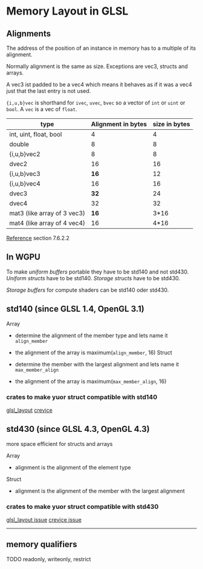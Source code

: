 # Memory Layout in GLSL

## Alignments

The address of the position of an instance in memory has to a multiple of its alignment.

Normally alignment is the same as size. Exceptions are vec3, structs and arrays.

A vec3 ist padded to be a vec4 which means it behaves as if it was a vec4 just that the last entry is not used.

`{i,u,b}vec` is shorthand for `ivec`, `uvec`, `bvec` so a vector of `int` or `uint` or `bool`. A `vec` is a vec of `float`.

| type                        | Alignment in bytes | size in bytes |
| --------------------------- | ------------------ | ------------- |
| int, uint, float, bool      | 4                  | 4             |
| double                      | 8                  | 8             |
| {i,u,b}vec2                 | 8                  | 8             |
| dvec2                       | 16                 | 16            |
| {i,u,b}vec3                 | **16**             | 12            |
| {i,u,b}vec4                 | 16                 | 16            |
| dvec3                       | **32**             | 24            |
| dvec4                       | 32                 | 32            |
| mat3 (like array of 3 vec3) | **16**             | 3*16          |
| mat4 (like array of 4 vec4) | 16                 | 4*16          |

[Reference](https://www.khronos.org/registry/OpenGL/specs/gl/glspec45.core.pdf#page=159) section 7.6.2.2

## In WGPU

To make *uniform buffers* portable they have to be std140 and not std430.
*Uniform structs* have to be std140.
*Storage structs* have to be std430.

*Storage buffers* for compute shaders can be std140 oder std430.

## std140 (since GLSL 1.4, OpenGL 3.1)

Array

- determine the alignment of the member type and lets name it `align_member`
- the alignment of the array is maximum(`align_member`, 16)
Struct

- determine the member with the largest alignment and lets name it `max_member_align`
- the alignment of the array is maximum(`max_member_align`, 16)

### crates to make yuor struct compatible with std140

[glsl_layout](https://github.com/rustgd/glsl-layout)
[crevice](https://github.com/LPGhatguy/crevice)

## std430 (since GLSL 4.3, OpenGL 4.3)

more space efficient for structs and arrays

Array

- alignment is the alignment of the element type

Struct

- alignment is the alignment of the member with the largest alignment

### crates to make yuor struct compatible with std430

[glsl_layout issue](https://github.com/rustgd/glsl-layout/issues/9)
[crevice issue](https://github.com/LPGhatguy/crevice/issues/1)

----

## memory qualifiers

TODO readonly, writeonly, restrict
